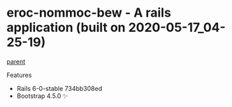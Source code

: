 
# eroc-nommoc-bew - A rails application (built on 2020-05-17_04-25-19)

[parent](https://github.com/la-ruby/ppa-sliar-etaerc/blob/master/create-rails-app)

Features

+ Rails 6-0-stable 734bb308ed
+ Bootstrap 4.5.0 :sparkles:


